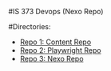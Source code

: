 #IS 373 Devops (Nexo Repo)


#Directories:
- [Repo 1: Content Repo](https://github.com/kl63/IS373)
- [Repo 2: Playwright Repo](https://github.com/kl63/is373_project)
- [Repo 3: Nexo Repo](https://github.com/kl63/is373_project)
